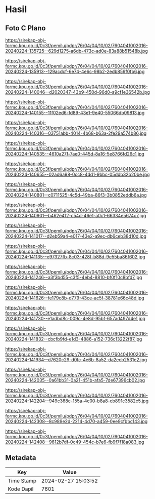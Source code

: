 # Hasil

## Foto C Plano

https://sirekap-obj-formc.kpu.go.id/0c3f/pemilu/pdpr/76/04/04/10/02/7604041002016-20240224-135725--629d1275-a6db-473c-ad0e-83a88b51548b.jpg

https://sirekap-obj-formc.kpu.go.id/0c3f/pemilu/pdpr/76/04/04/10/02/7604041002016-20240224-135913--129acdcf-6e74-4e6c-98b2-2edb859f0fb6.jpg

https://sirekap-obj-formc.kpu.go.id/0c3f/pemilu/pdpr/76/04/04/10/02/7604041002016-20240224-140046--d2020347-43b9-450d-96d0-a9cf1e36542b.jpg

https://sirekap-obj-formc.kpu.go.id/0c3f/pemilu/pdpr/76/04/04/10/02/7604041002016-20240224-140155--11f02ed6-fd89-43e1-9e40-55066db09813.jpg

https://sirekap-obj-formc.kpu.go.id/0c3f/pemilu/pdpr/76/04/04/10/02/7604041002016-20240224-140316--03751abb-4014-4b68-b63a-2fe29a574b86.jpg

https://sirekap-obj-formc.kpu.go.id/0c3f/pemilu/pdpr/76/04/04/10/02/7604041002016-20240224-140535--4610a27f-7ae0-445d-8a16-5e8766fd26c1.jpg

https://sirekap-obj-formc.kpu.go.id/0c3f/pemilu/pdpr/76/04/04/10/02/7604041002016-20240224-140655--02ad6a98-0cc8-4dd1-9bbc-05ddb32b20be.jpg

https://sirekap-obj-formc.kpu.go.id/0c3f/pemilu/pdpr/76/04/04/10/02/7604041002016-20240224-140801--c0711525-4c5d-49ba-86f3-3b0852eddb6a.jpg

https://sirekap-obj-formc.kpu.go.id/0c3f/pemilu/pdpr/76/04/04/10/02/7604041002016-20240224-140901--b462e412-c54d-46e1-a0c1-66334e5674c7.jpg

https://sirekap-obj-formc.kpu.go.id/0c3f/pemilu/pdpr/76/04/04/10/02/7604041002016-20240224-141017--d2eb59a4-e017-43e2-a9ec-db6ceb38d10d.jpg

https://sirekap-obj-formc.kpu.go.id/0c3f/pemilu/pdpr/76/04/04/10/02/7604041002016-20240224-141135--e97327fb-8c03-428f-b88d-9e55ba86f602.jpg

https://sirekap-obj-formc.kpu.go.id/0c3f/pemilu/pdpr/76/04/04/10/02/7604041002016-20240224-141246--a3f3bd55-c3f5-4eb4-8810-bf0f10c8bfd7.jpg

https://sirekap-obj-formc.kpu.go.id/0c3f/pemilu/pdpr/76/04/04/10/02/7604041002016-20240224-141626--fe179c8b-d779-43ce-ac5f-38781e66c48d.jpg

https://sirekap-obj-formc.kpu.go.id/0c3f/pemilu/pdpr/76/04/04/10/02/7604041002016-20240224-141730--e1adbd8c-009c-4e8d-95bf-657ad497d4e1.jpg

https://sirekap-obj-formc.kpu.go.id/0c3f/pemilu/pdpr/76/04/04/10/02/7604041002016-20240224-141832--cbcfb9fd-e1d3-4886-a152-736c13222f87.jpg

https://sirekap-obj-formc.kpu.go.id/0c3f/pemilu/pdpr/76/04/04/10/02/7604041002016-20240224-141934--d7620c29-d0fc-4e6b-8a52-da2ecb2531e2.jpg

https://sirekap-obj-formc.kpu.go.id/0c3f/pemilu/pdpr/76/04/04/10/02/7604041002016-20240224-142035--0a61bb31-0a21-451b-afa5-7de67396cb02.jpg

https://sirekap-obj-formc.kpu.go.id/0c3f/pemilu/pdpr/76/04/04/10/02/7604041002016-20240224-142204--949c368c-155a-4c00-b8a8-cb891c3582c5.jpg

https://sirekap-obj-formc.kpu.go.id/0c3f/pemilu/pdpr/76/04/04/10/02/7604041002016-20240224-142308--8c989e2d-2214-4d70-a459-0ee9cfbbc143.jpg

https://sirekap-obj-formc.kpu.go.id/0c3f/pemilu/pdpr/76/04/04/10/02/7604041002016-20240224-142408--9612b7df-0c49-454c-b7e6-fb9f7f18a083.jpg


## Metadata

| Key        | Value               |
| ---------- | ------------------- |
| Time Stamp | 2024-02-27 15:03:52 |
| Kode Dapil | 7601                |



